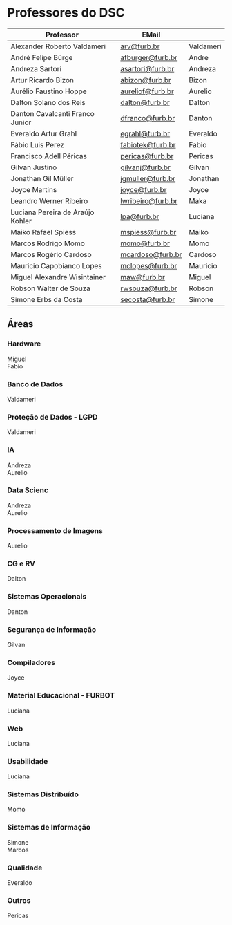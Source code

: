 <!-- \[INICIO] atualizar -->

# Professores do DSC

| Professor                        | EMail             |           |  
| -------------------------------- | ----------------  | --------- |  
| Alexander Roberto Valdameri      | arv@furb.br       | Valdameri |  
| André Felipe Bürge               | afburger@furb.br  | Andre     |  
| Andreza Sartori                  | asartori@furb.br  | Andreza   |  
| Artur Ricardo Bizon              | abizon@furb.br    | Bizon     |  
| Aurélio Faustino Hoppe           | aureliof@furb.br  | Aurelio   |  
| Dalton Solano dos Reis           | dalton@furb.br    | Dalton    |  
| Danton Cavalcanti Franco Junior  | dfranco@furb.br   | Danton    |  
| Everaldo Artur Grahl             | egrahl@furb.br    | Everaldo  |  
| Fábio Luis Perez                 | fabiotek@furb.br  | Fabio     |
| Francisco Adell Péricas          | pericas@furb.br   | Pericas   |  
| Gilvan Justino                   | gilvanj@furb.br   | Gilvan    |  
| Jonathan Gil Müller              | jgmuller@furb.br  | Jonathan  |  
| Joyce Martins                    | joyce@furb.br     | Joyce     |  
| Leandro Werner Ribeiro           | lwribeiro@furb.br | Maka      |  
| Luciana Pereira de Araújo Kohler | lpa@furb.br       | Luciana   |  
| Maiko Rafael Spiess              | mspiess@furb.br   | Maiko     |  
| Marcos Rodrigo Momo              | momo@furb.br      | Momo      |  
| Marcos Rogério Cardoso           | mcardoso@furb.br  | Cardoso   |  
| Mauricio Capobianco Lopes        | mclopes@furb.br   | Mauricio  |  
| Miguel Alexandre Wisintainer     | maw@furb.br       | Miguel    |  
| Robson Walter de Souza           | rwsouza@furb.br   | Robson    |  
| Simone Erbs da Costa             | secosta@furb.br   | Simone    |  

<!-- Jorge Adriano dos Santos -->
<!-- Marcelo Luiz Jung -->
<!-- Ricardo Voigt -->

<!-- | Adriano Lopes da Silva Reis      | alsreis@furb.br   | Adriano   |   -->
<!-- | Gabriel Vieira                   | gabrielv@furb.br  | Gabriel   |   -->
<!-- | Jan Charles Gross                | jcgross@furb.br   | Jan       | -->
<!-- | José Carlos Althoff              | jalthoff@furb.br  | Althoff   |  -->
<!-- | Marcel Hugo                      | marcel@furb.br   | Marcel    |  -->
<!-- | Sandoval Marinho da Costa        |                   | Sandoval  | -->
<!-- | Timóteo Monteiro da Silva        |                   | Timoteo   | -->

## Áreas

### Hardware

Miguel  
Fabio

### Banco de Dados

Valdameri  

### Proteção de Dados - LGPD

Valdameri  

### IA

Andreza  
Aurelio  

### Data Scienc

Andreza  
Aurelio  

### Processamento de Imagens

Aurelio  

### CG e RV

Dalton  

### Sistemas Operacionais

Danton  

### Segurança de Informação

Gilvan  

### Compiladores

Joyce  

### Material Educacional - FURBOT

Luciana  

### Web

Luciana  

### Usabilidade

Luciana  

### Sistemas Distribuído

Momo  

### Sistemas de Informação

Simone  
Marcos  

### Qualidade

Everaldo  

### Outros

Pericas  
